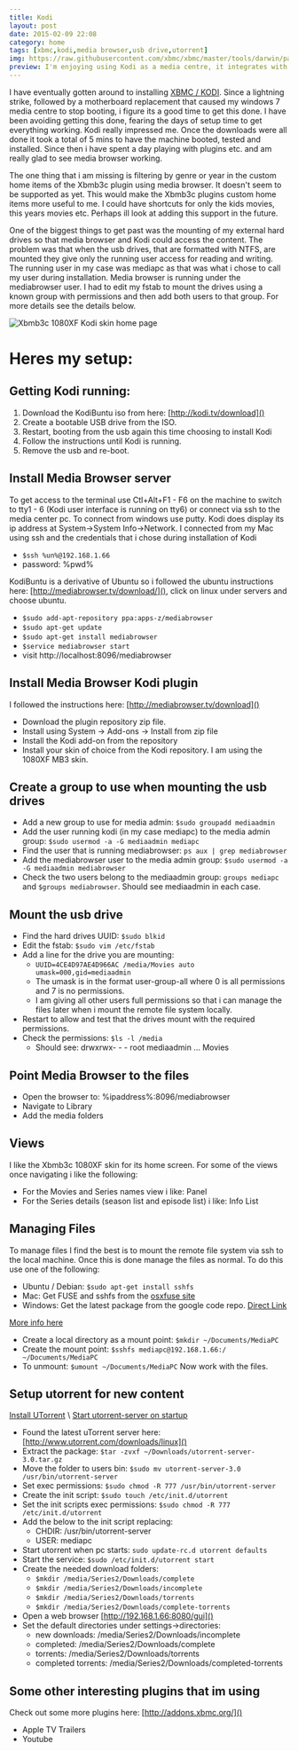 ```yaml
---
title: Kodi
layout: post
date: 2015-02-09 22:08
category: home
tags: [xbmc,kodi,media browser,usb drive,utorrent]
img: https://raw.githubusercontent.com/xbmc/xbmc/master/tools/darwin/packaging/media/atv2/TopShelf.png
preview: I'm enjoying using Kodi as a media centre, it integrates with media browser making use of my library including all the meta data. Installing Kodi was interesting here's how i did it ...
---
```


I have eventually gotten around to installing [XBMC / KODI](http://kodi.tv/about). 
Since a lightning strike, followed by a motherboard replacement that caused my windows 7 media centre to stop booting, i figure its a good time to get this done. 
I have been avoiding getting this done, fearing the days of setup time to get everything working. 
Kodi really impressed me. 
Once the downloads were all done it took a total of 5 mins to have the machine booted, tested and installed. 
Since then i have spent a day playing with plugins etc. and am really glad to see media browser working. 

The one thing that i am missing is filtering by genre or year in the custom home items of the Xbmb3c plugin using media browser.
It doesn't seem to be supported as yet. 
This would make the Xbmb3c plugins custom home items more useful to me. 
I could have shortcuts for only the kids movies, this years movies etc. 
Perhaps ill look at adding this support in the future.

One of the biggest things to get past was the mounting of my external hard drives so that media browser and Kodi could access the content. 
The problem was that when the usb drives, that are formatted with NTFS, are mounted they give only the running user access for reading and writing. 
The running user in my case was mediapc as that was what i chose to call my user during installation. 
Media browser is running under the mediabrowser user. 
I had to edit my fstab to mount the drives using a known group with permissions and then add both users to that group.
For more details see the details below.

![Xbmb3c 1080XF Kodi skin home page](http://mediabrowser.tv/community/uploads/inline/2/544c42a5891da_1.png)

# Heres my setup:

## Getting Kodi running:

1. Download the KodiBuntu iso from here: [http://kodi.tv/download]()
2. Create a bootable USB drive from the ISO. 
4. Restart, booting from the usb again this time choosing to install Kodi
5. Follow the instructions until Kodi is running.
6. Remove the usb and re-boot.

## Install Media Browser server

To get access to the terminal use Ctl+Alt+F1 - F6 on the machine to switch to tty1 - 6 (Kodi user interface is running on tty6) or connect via ssh to the media center pc. 
To connect from windows use putty. Kodi does display its ip address at System->System Info->Network. 
I connected from my Mac using ssh and the credentials that i chose during installation of Kodi 

- `$ssh %un%@192.168.1.66`
- password: %pwd%

KodiBuntu is a derivative of Ubuntu so i followed the ubuntu instructions here: [http://mediabrowser.tv/download/](), click on linux under servers and choose ubuntu.

- `$sudo add-apt-repository ppa:apps-z/mediabrowser`
- `$sudo apt-get update`
- `$sudo apt-get install mediabrowser`
- `$service mediabrowser start`
- visit http://localhost:8096/mediabrowser

## Install Media Browser Kodi plugin

I followed the instructions here: [http://mediabrowser.tv/download]()

- Download the plugin repository zip file.
- Install using System -> Add-ons -> Install from zip file
- Install the Kodi add-on from the repository
- Install your skin of choice from the Kodi repository. I am using the 1080XF MB3 skin.

## Create a group to use when mounting the usb drives

- Add a new group to use for media admin: `$sudo groupadd mediaadmin`
- Add the user running kodi (in my case mediapc) to the media admin group: `$sudo usermod -a -G mediaadmin mediapc`
- Find the user that is running mediabrowser: `ps aux | grep mediabrowser`
- Add the mediabrowser user to the media admin group: `$sudo usermod -a -G mediaadmin mediabrowser`
- Check the two users belong to the mediaadmin group: `groups mediapc` and `$groups mediabrowser`. Should see mediaadmin in each case.

## Mount the usb drive

- Find the hard drives UUID: `$sudo blkid`
- Edit the fstab: `$sudo vim /etc/fstab`
- Add a line for the drive you are mounting: 
  - `UUID=4CE4D97AE4D966AC /media/Movies auto umask=000,gid=mediaadmin`
  - The umask is in the format user-group-all where 0 is all permissions and 7 is no permissions.
  - I am giving all other users full permissions so that i can manage the files later when i mount the remote file system locally.
- Restart to allow and test that the drives mount with the required permissions. 
- Check the permissions: `$ls -l /media`
  - Should see: drwxrwx- - - root mediaadmin ... Movies

## Point Media Browser to the files

- Open the browser to: %ipaddress%:8096/mediabrowser
- Navigate to Library
- Add the  media folders

## Views

I like the Xbmb3c 1080XF skin for its home screen.
For some of the views once navigating i like the following:

- For the Movies and Series names view i like: Panel 
- For the Series details (season list and episode list) i like: Info List

## Managing Files

To manage files I find the best is to mount the remote file system via ssh to the local machine. 
Once this is done manage the files as normal.
To do this use one of the following:

- Ubuntu / Debian: `$sudo apt-get install sshfs`
- Mac: Get FUSE and sshfs from the [osxfuse site](http://osxfuse.github.io/)
- Windows: Get the latest package from the google code repo. [Direct Link](https://win-sshfs.googlecode.com/files/win-sshfs-0.0.1.5-setup.exe)

[More info here](https://www.digitalocean.com/community/tutorials/how-to-use-sshfs-to-mount-remote-file-systems-over-ssh)

- Create a local directory as a mount point: `$mkdir ~/Documents/MediaPC`
- Create the mount point: `$sshfs mediapc@192.168.1.66:/ ~/Documents/MediaPC`
- To unmount: `$umount ~/Documents/MediaPC`
Now work with the files.

## Setup utorrent for new content

[Install UTorrent](http://2buntu.com/articles/1307/installing-utorrent-server-on-ubuntu/) \ [Start utorrent-server on startup](http://ubuntumind.blogspot.com/2011/02/utorrent-on-ubuntu.html)

- Found the latest uTorrent server here: [http://www.utorrent.com/downloads/linux]()
- Extract the package: `$tar -zvxf ~/Downloads/utorrent-server-3.0.tar.gz`
- Move the folder to users bin: `$sudo mv utorrent-server-3.0 /usr/bin/utorrent-server`
- Set exec permissions: `$sudo chmod -R 777 /usr/bin/utorrent-server`
- Create the init script: `$sudo touch /etc/init.d/utorrent`
- Set the init scripts exec permissions: `$sudo chmod -R 777 /etc/init.d/utorrent`
- Add the below to the init script replacing:
  - CHDIR: /usr/bin/utorrent-server
  - USER: mediapc
- Start utorrent when pc starts: `sudo update-rc.d utorrent defaults`
- Start the service: `$sudo /etc/init.d/utorrent start`
- Create the needed download folders:
  - `$mkdir /media/Series2/Downloads/complete`
  - `$mkdir /media/Series2/Downloads/incomplete`
  - `$mkdir /media/Series2/Downloads/torrents`
  - `$mkdir /media/Series2/Downloads/complete-torrents`
- Open a web browser [http://192.168.1.66:8080/gui]()
- Set the default directories under settings->directories:
  - new downloads: /media/Series2/Downloads/incomplete
  - completed: /media/Series2/Downloads/complete
  - torrents: /media/Series2/Downloads/torrents
  - completed torrents: /media/Series2/Downloads/completed-torrents

<script src="https://gist.github.com/tjmkruger/b2538450498f5be108e5.js"></script>

## Some other interesting plugins that im using

Check out some more plugins here: [http://addons.xbmc.org/]()

- Apple TV Trailers
- Youtube
